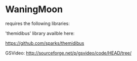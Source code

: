 WaningMoon
==========

requires the following libraries:

'themidibus' library availble here:

https://github.com/sparks/themidibus

GSVideo:
http://sourceforge.net/p/gsvideo/code/HEAD/tree/
